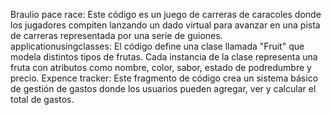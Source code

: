 Braulio pace race:  Este código es un juego de carreras de caracoles donde los jugadores compiten lanzando un dado virtual para avanzar en una pista de carreras representada por una serie de guiones.
applicationusingclasses:  El código define una clase llamada "Fruit" que modela distintos tipos de frutas. Cada instancia de la clase representa una fruta con atributos como nombre, color, sabor, estado de podredumbre y precio.
Expence tracker: Este fragmento de código crea un sistema básico de gestión de gastos donde los usuarios pueden agregar, ver y calcular el total de gastos.
